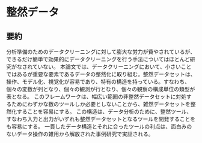 # 整然データ

## 要約

分析準備のためのデータクリーニングに対して膨大な労力が費やされているが、できるだけ簡単で効果的にデータクリーニングを行う手法についてはほとんど研究がなされていない。 本論文では、データクリーニングにおいて、小さいことではあるが重要な要素であるデータの整然化に取り組む。整然データセットは、操作、モデル化、視覚化が容易であり、特有の構造を持っている。すなわち、個々の変数が列となり、個々の観測が行となり、個々の観察の構成単位の類型が表となる。 このフレームワークは、幅広い範囲の非整然データセットに対処するためにわずかな数のツールしか必要としないことから、雑然データセットを整然化することを容易にする。 この構造は、データ分析のために、整然ツール、すなわち入力と出力がいずれも整然データセットとなるツールを開発することをも容易にする。 一貫したデータ構造とそれに合ったツールの利点は、面白みのないデータ操作の雑用から解放された事例研究で実証される。
